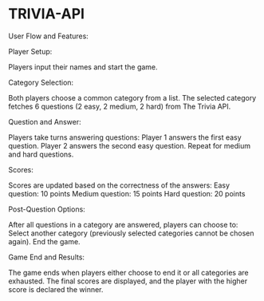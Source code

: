 # TRIVIA-API

User Flow and Features:

Player Setup:

Players input their names and start the game.

Category Selection:

Both players choose a common category from a list.
The selected category fetches 6 questions (2 easy, 2 medium, 2 hard) from The Trivia API.

Question and Answer:

Players take turns answering questions:
Player 1 answers the first easy question.
Player 2 answers the second easy question.
Repeat for medium and hard questions.

Scores:

Scores are updated based on the correctness of the answers:
Easy question: 10 points
Medium question: 15 points
Hard question: 20 points

Post-Question Options:

After all questions in a category are answered, players can choose to:
Select another category (previously selected categories cannot be chosen again).
End the game.

Game End and Results:

The game ends when players either choose to end it or all categories are exhausted.
The final scores are displayed, and the player with the higher score is declared the winner.
